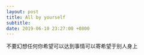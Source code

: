 ```yaml
---
layout: post
title: All by yourself
subtitle: 
date: 2019-06-10 23:27:00 +0800
---
```


不要幻想任何你希望可以达到事情可以寄希望于别人身上


